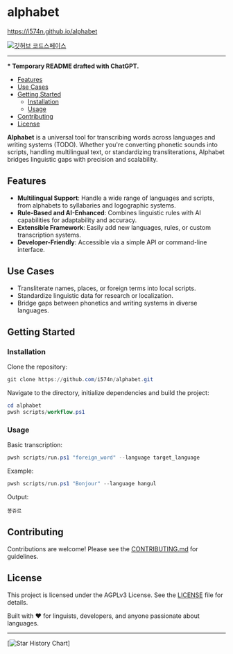 # alphabet

<https://i574n.github.io/alphabet>

[![깃허브 코드스페이스](https://github.com/codespaces/badge.svg)](https://github.com/codespaces/new?hide_repo_select=true&ref=main&repo=919742788)

---

**\* Temporary README drafted with ChatGPT.**

- [Features](#features)
- [Use Cases](#use-cases)
- [Getting Started](#getting-started)
  - [Installation](#installation)
  - [Usage](#usage)
- [Contributing](#contributing)
- [License](#license)

**Alphabet** is a universal tool for transcribing words across languages and writing systems (TODO). Whether you're converting phonetic sounds into scripts, handling multilingual text, or standardizing transliterations, Alphabet bridges linguistic gaps with precision and scalability.

## Features

- **Multilingual Support**: Handle a wide range of languages and scripts, from alphabets to syllabaries and logographic systems.
- **Rule-Based and AI-Enhanced**: Combines linguistic rules with AI capabilities for adaptability and accuracy.
- **Extensible Framework**: Easily add new languages, rules, or custom transcription systems.
- **Developer-Friendly**: Accessible via a simple API or command-line interface.

## Use Cases

- Transliterate names, places, or foreign terms into local scripts.
- Standardize linguistic data for research or localization.
- Bridge gaps between phonetics and writing systems in diverse languages.

## Getting Started

### Installation

Clone the repository:

```powershell
git clone https://github.com/i574n/alphabet.git
```

Navigate to the directory, initialize dependencies and build the project:

```powershell
cd alphabet
pwsh scripts/workflow.ps1
```

### Usage

Basic transcription:

```powershell
pwsh scripts/run.ps1 "foreign_word" --language target_language
```

Example:

```powershell
pwsh scripts/run.ps1 "Bonjour" --language hangul
```

Output:

```text
봉쥬르
```

## Contributing

Contributions are welcome! Please see the [CONTRIBUTING.md](https://github.com/i574n/.github/blob/main/CONTRIBUTING.md) for guidelines.

## License

This project is licensed under the AGPLv3 License. See the [LICENSE](https://github.com/i574n/alphabet/blob/main/LICENSE) file for details.

Built with ❤️ for linguists, developers, and anyone passionate about languages.

---

[![Star History Chart](https://api.star-history.com/svg?repos=i574n/alphabet&type=Timeline)]
